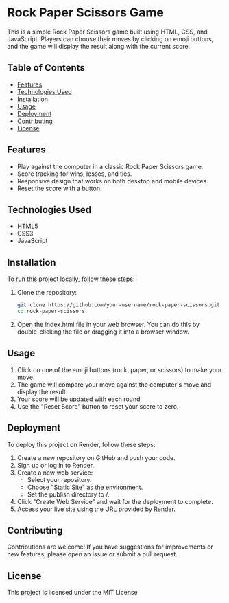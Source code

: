 # Rock Paper Scissors Game

This is a simple Rock Paper Scissors game built using HTML, CSS, and JavaScript. Players can choose their moves by clicking on emoji buttons, and the game will display the result along with the current score.

## Table of Contents

- [Features](#features)
- [Technologies Used](#technologies-used)
- [Installation](#installation)
- [Usage](#usage)
- [Deployment](#deployment)
- [Contributing](#contributing)
- [License](#license)

## Features

- Play against the computer in a classic Rock Paper Scissors game.
- Score tracking for wins, losses, and ties.
- Responsive design that works on both desktop and mobile devices.
- Reset the score with a button.

## Technologies Used

- HTML5
- CSS3
- JavaScript

## Installation

To run this project locally, follow these steps:

1. Clone the repository:

   ```bash
   git clone https://github.com/your-username/rock-paper-scissors.git
   cd rock-paper-scissors
   ```

2. Open the index.html file in your web browser. You can do this by double-clicking the file or dragging it into a browser window.

## Usage

1. Click on one of the emoji buttons (rock, paper, or scissors) to make your move.
2. The game will compare your move against the computer's move and display the result.
3. Your score will be updated with each round.
4. Use the "Reset Score" button to reset your score to zero.

## Deployment

To deploy this project on Render, follow these steps:

1. Create a new repository on GitHub and push your code.
2. Sign up or log in to Render.
3. Create a new web service:
   - Select your repository.
   - Choose "Static Site" as the environment.
   - Set the publish directory to /.
4. Click "Create Web Service" and wait for the deployment to complete.
5. Access your live site using the URL provided by Render.

## Contributing

Contributions are welcome! If you have suggestions for improvements or new features, please open an issue or submit a pull request.

## License

This project is licensed under the MIT License
